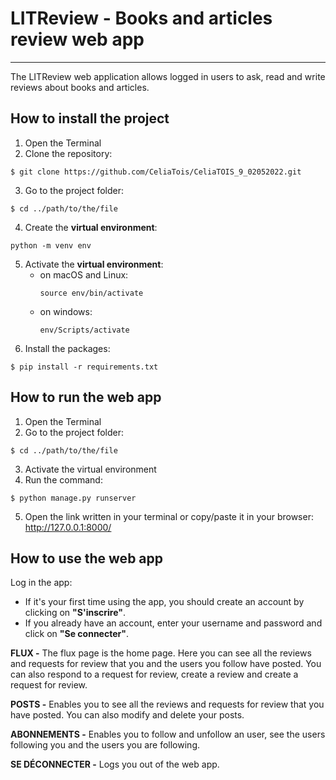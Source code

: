 # LITReview - Books and articles review web app
***
The LITReview web application allows logged in users to ask, read and write reviews about books and articles.
## How to install the project
1. Open the Terminal
2. Clone the repository:
```
$ git clone https://github.com/CeliaTois/CeliaTOIS_9_02052022.git
```
3. Go to the project folder:
```
$ cd ../path/to/the/file
```
4. Create the **virtual environment**:
```
python -m venv env
```
5. Activate the **virtual environment**:
   - on macOS and Linux:
     ```
     source env/bin/activate
     ```
   - on windows:
     ```
     env/Scripts/activate
     ```
6. Install the packages:
```
$ pip install -r requirements.txt
```

## How to run the web app
1. Open the Terminal
2. Go to the project folder:
```
$ cd ../path/to/the/file
```
3. Activate the virtual environment
4. Run the command:
```
$ python manage.py runserver
```
5. Open the link written in your terminal or copy/paste it in your browser: http://127.0.0.1:8000/


## How to use the web app
Log in the app:  
* If it's your first time using the app, you should create an account by clicking on **"S'inscrire"**.
* If you already have an account, enter your username and password and click on **"Se connecter"**.

**FLUX -** The flux page is the home page. Here you can see all the reviews and requests for review that you and the users you follow have posted. You can also respond to a request for review, create a review and create a request for review.

**POSTS -** Enables you to see all the reviews and requests for review that you have posted. You can also modify and delete your posts.

**ABONNEMENTS -** Enables you to follow and unfollow an user, see the users following you and the users you are following.

**SE DÉCONNECTER -** Logs you out of the web app.